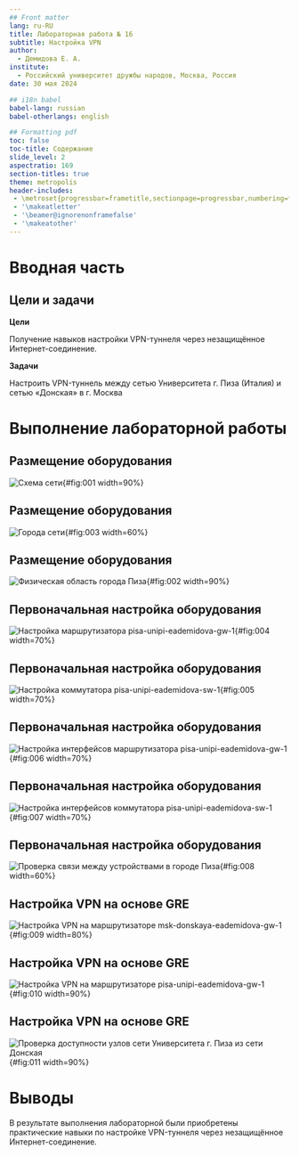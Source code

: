 ```yaml
---
## Front matter
lang: ru-RU
title: Лабораторная работа № 16
subtitle: Настройка VPN
author:
  - Демидова Е. А.
institute:
  - Российский университет дружбы народов, Москва, Россия
date: 30 мая 2024

## i18n babel
babel-lang: russian
babel-otherlangs: english

## Formatting pdf
toc: false
toc-title: Содержание
slide_level: 2
aspectratio: 169
section-titles: true
theme: metropolis
header-includes:
 - \metroset{progressbar=frametitle,sectionpage=progressbar,numbering=fraction}
 - '\makeatletter'
 - '\beamer@ignorenonframefalse'
 - '\makeatother'
---
```


# Вводная часть

## Цели и задачи

**Цели**

Получение навыков настройки VPN-туннеля через незащищённое Интернет-соединение.

**Задачи**

Настроить VPN-туннель между сетью Университета г. Пиза (Италия) и сетью «Донская» в г. Москва

# Выполнение лабораторной работы

## Размещение оборудования

![Схема сети](image/1.png){#fig:001 width=90%}

## Размещение оборудования

![Города сети](image/2.png){#fig:003 width=60%}

## Размещение оборудования

![Физическая область города Пиза](image/3.png){#fig:002 width=90%}

## Первоначальная настройка оборудования

![Настройка маршрутизатора pisa-unipi-eademidova-gw-1](image/4.png){#fig:004 width=70%}

## Первоначальная настройка оборудования

![Настройка коммутатора pisa-unipi-eademidova-sw-1](image/5.png){#fig:005 width=70%}

## Первоначальная настройка оборудования

![Настройка интерфейсов маршрутизатора pisa-unipi-eademidova-gw-1](image/6.png){#fig:006 width=70%}

## Первоначальная настройка оборудования

![Настройка интерфейсов коммутатора pisa-unipi-eademidova-sw-1](image/7.png){#fig:007 width=70%}

## Первоначальная настройка оборудования

![Проверка связи между устройствами в городе Пиза](image/8.png){#fig:008 width=60%}

## Настройка VPN на основе GRE

![Настройка VPN на маршрутизаторе msk-donskaya-eademidova-gw-1](image/9.png){#fig:009 width=80%}

## Настройка VPN на основе GRE

![Настройка VPN на маршрутизаторе pisa-unipi-eademidova-gw-1](image/10.png){#fig:010 width=90%}

## Настройка VPN на основе GRE

![Проверка доступности узлов сети Университета г. Пиза из сети Донская](image/11.png){#fig:011 width=90%}

# Выводы

В результате выполнения лабораторной были приобретены практические навыки по настройке VPN-туннеля через незащищённое Интернет-соединение.